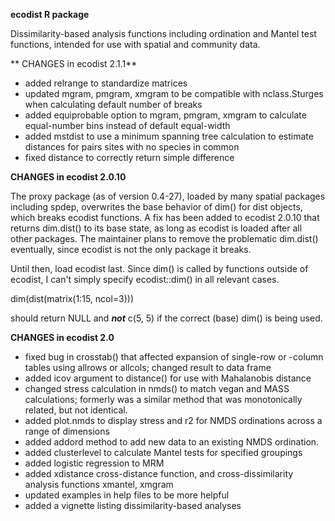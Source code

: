 **ecodist R package**

Dissimilarity-based analysis functions including ordination and Mantel test functions, intended for use with spatial and community data.


** CHANGES in ecodist 2.1.1**

  - added relrange to standardize matrices
  - updated mgram, pmgram, xmgram to be compatible with nclass.Sturges when calculating default number of breaks
  - added equiprobable option to mgram, pmgram, xmgram to calculate equal-number bins instead of default equal-width
  - added mstdist to use a minimum spanning tree calculation to estimate distances for pairs sites with no species in common
  - fixed distance to correctly return simple difference


**CHANGES in ecodist 2.0.10**

The proxy package (as of version 0.4-27), loaded by many spatial packages including spdep, overwrites the base behavior of dim() for dist objects, which breaks ecodist functions. A fix has been added to ecodist 2.0.10 that returns dim.dist() to its base state, as long as ecodist is loaded after all other packages. The maintainer plans to remove the problematic dim.dist() eventually, since ecodist is not the only package it breaks.

Until then, load ecodist last. Since dim() is called by functions outside of ecodist, I can't simply specify ecodist::dim() in all relevant cases.

dim(dist(matrix(1:15, ncol=3))) 

should return NULL and ***not*** c(5, 5) if the correct (base) dim() is being used.


**CHANGES in ecodist 2.0**

  - fixed bug in crosstab() that affected expansion of single-row or -column tables using allrows or allcols; changed result to data frame
  - added icov argument to distance() for use with Mahalanobis distance
  - changed stress calculation in nmds() to match vegan and MASS calculations; formerly was a similar method that was monotonically related, but not identical.
  - added plot.nmds to display stress and r2 for NMDS ordinations across a range of dimensions
  - added addord method to add new data to an existing NMDS ordination. 
  - added clusterlevel to calculate Mantel tests for specified groupings
  - added logistic regression to MRM
  - added xdistance cross-distance function, and cross-dissimilarity analysis functions xmantel, xmgram
  - updated examples in help files to be more helpful
  - added a vignette listing dissimilarity-based analyses

